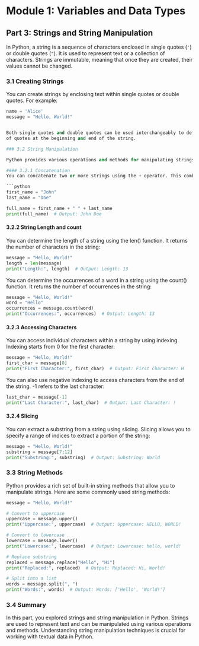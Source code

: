 # Module 1: Variables and Data Types

## Part 3: Strings and String Manipulation

In Python, a string is a sequence of characters enclosed in single quotes (`'`) or double quotes (`"`). It is used to represent 
text or a collection of characters. Strings are immutable, meaning that once they are created, their values cannot be changed.

### 3.1 Creating Strings

You can create strings by enclosing text within single quotes or double quotes. For example:

```python
name = 'Alice'
message = "Hello, World!"


Both single quotes and double quotes can be used interchangeably to define strings. However, make sure to use the same type 
of quotes at the beginning and end of the string.

### 3.2 String Manipulation

Python provides various operations and methods for manipulating strings. Here are some commonly used string manipulation techniques:

#### 3.2.1 Concatenation
You can concatenate two or more strings using the + operator. This combines the strings into a single string:

```python
first_name = "John"
last_name = "Doe"

full_name = first_name + " " + last_name
print(full_name)  # Output: John Doe
```

#### 3.2.2 String Length and count
You can determine the length of a string using the len() function. It returns the number of characters in the string:
```python
message = "Hello, World!"
length = len(message)
print("Length:", length)  # Output: Length: 13
```

You can determine the occurrences of a word in a string using the count() function. It returns the number of occurrences in the string:
```python
message = "Hello, World!"
word = "Hello"
occurrences = message.count(word)
print("Occurrences:", occurrences)  # Output: Length: 13
```

#### 3.2.3 Accessing Characters

You can access individual characters within a string by using indexing. Indexing starts from 0 for the first character:

```python
message = "Hello, World!"
first_char = message[0]
print("First Character:", first_char)  # Output: First Character: H
```

You can also use negative indexing to access characters from the end of the string. -1 refers to the last character:

```python
last_char = message[-1]
print("Last Character:", last_char)  # Output: Last Character: !
```

#### 3.2.4 Slicing
You can extract a substring from a string using slicing. Slicing allows you to specify a range of indices to extract a portion of the string:

```python
message = "Hello, World!"
substring = message[7:12]
print("Substring:", substring)  # Output: Substring: World
```

### 3.3 String Methods

Python provides a rich set of built-in string methods that allow you to manipulate strings. Here are some commonly used string methods:

```python
message = "Hello, World!"

# Convert to uppercase
uppercase = message.upper()
print("Uppercase:", uppercase)  # Output: Uppercase: HELLO, WORLD!

# Convert to lowercase
lowercase = message.lower()
print("Lowercase:", lowercase)  # Output: Lowercase: hello, world!

# Replace substring
replaced = message.replace("Hello", "Hi")
print("Replaced:", replaced)  # Output: Replaced: Hi, World!

# Split into a list
words = message.split(", ")
print("Words:", words)  # Output: Words: ['Hello', 'World!']
```

### 3.4 Summary

In this part, you explored strings and string manipulation in Python. Strings are used to represent text and can be manipulated using
various operations and methods. Understanding string manipulation techniques is crucial for working with textual data in Python.